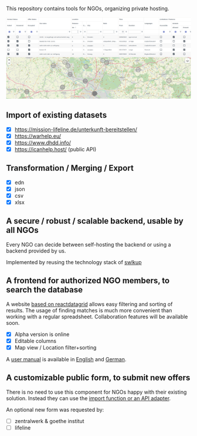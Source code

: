 This repository contains tools for NGOs, organizing private hosting.

![](./docs/user-guide/graphics/overview.png)

## Import of existing datasets

- [x] https://mission-lifeline.de/unterkunft-bereitstellen/
- [x] https://warhelp.eu/
- [x] https://www.dhdd.info/
- [x] https://icanhelp.host/ (public API)

## Transformation / Merging / Export

- [x] edn
- [x] json
- [x] csv
- [x] xlsx

## A secure / robust / scalable **backend**, usable by all NGOs

Every NGO can decide between self-hosting the backend or using a backend provided by us.

Implemented by reusing the technology stack of [swlkup](https://github.com/johannesloetzsch/swlkup)

## A frontend for authorized NGO members, to **search** the database

A website [based on reactdatagrid](https://reactdatagrid.io/) allows easy filtering and sorting of results. The usage of finding matches is much more convenient than working with a regular spreadsheet. Collaboration features will be available soon.

- [x] Alpha version is online
- [x] Editable columns
- [x] Map view / Location filter+sorting

A [user manual](./docs/user-guide/user-guide-en.md) is available in [English](./docs/user-guide/user-guide-en.md) and [German](./docs/user-guide/user-guide-de.md).

## A customizable public form, to submit new offers

There is no need to use this component for NGOs happy with their existing solution. Instead they can use the [import function or an API adapter](#import-of-existing-datasets).

An optional new form was requested by:

- [ ] zentralwerk & goethe institut
- [ ] lifeline
